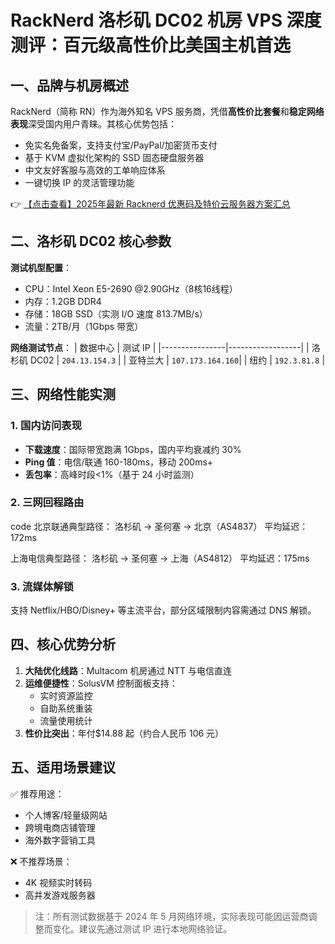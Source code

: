 # RackNerd 洛杉矶 DC02 机房 VPS 深度测评：百元级高性价比美国主机首选

## 一、品牌与机房概述

RackNerd（简称 RN）作为海外知名 VPS 服务商，凭借**高性价比套餐**和**稳定网络表现**深受国内用户青睐。其核心优势包括：
- 免实名免备案，支持支付宝/PayPal/加密货币支付
- 基于 KVM 虚拟化架构的 SSD 固态硬盘服务器
- 中文友好客服与高效的工单响应体系
- 一键切换 IP 的灵活管理功能

👉 [【点击查看】2025年最新 Racknerd 优惠码及特价云服务器方案汇总](https://bit.ly/Rack_Nerd)

## 二、洛杉矶 DC02 核心参数

**测试机型配置**：
- CPU：Intel Xeon E5-2690 @2.90GHz（8核16线程）
- 内存：1.2GB DDR4
- 存储：18GB SSD（实测 I/O 速度 813.7MB/s）
- 流量：2TB/月（1Gbps 带宽）

**网络测试节点**：
| 数据中心       | 测试 IP          |
|----------------|------------------|
| 洛杉矶 DC02    | `204.13.154.3`   |
| 亚特兰大       | `107.173.164.160`|
| 纽约           | `192.3.81.8`     |

## 三、网络性能实测

### 1. 国内访问表现
- **下载速度**：国际带宽跑满 1Gbps，国内平均衰减约 30%
- **Ping 值**：电信/联通 160-180ms，移动 200ms+
- **丢包率**：高峰时段<1%（基于 24 小时监测）

### 2. 三网回程路由
code
北京联通典型路径：
洛杉矶 → 圣何塞 → 北京（AS4837）
平均延迟：172ms

上海电信典型路径：
洛杉矶 → 圣何塞 → 上海（AS4812）
平均延迟：175ms

### 3. 流媒体解锁
支持 Netflix/HBO/Disney+ 等主流平台，部分区域限制内容需通过 DNS 解锁。

## 四、核心优势分析

1. **大陆优化线路**：Multacom 机房通过 NTT 与电信直连
2. **运维便捷性**：SolusVM 控制面板支持：
   - 实时资源监控
   - 自助系统重装
   - 流量使用统计
3. **性价比突出**：年付$14.88 起（约合人民币 106 元）

## 五、适用场景建议

✅ 推荐用途：
- 个人博客/轻量级网站
- 跨境电商店铺管理
- 海外数字营销工具

❌ 不推荐场景：
- 4K 视频实时转码
- 高并发游戏服务器

> 注：所有测试数据基于 2024 年 5 月网络环境，实际表现可能因运营商调整而变化。建议先通过测试 IP 进行本地网络验证。